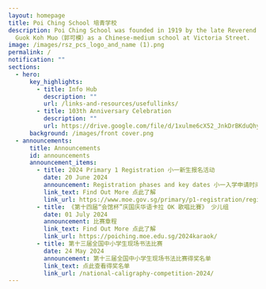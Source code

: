 ```yaml
---
layout: homepage
title: Poi Ching School 培青学校
description: Poi Ching School was founded in 1919 by the late Reverend Canon
  Guok Koh Muo（郭可模）as a Chinese-medium school at Victoria Street.
image: /images/rsz_pcs_logo_and_name (1).png
permalink: /
notification: ""
sections:
  - hero:
      key_highlights:
        - title: Info Hub
          description: ""
          url: /links-and-resources/usefullinks/
        - title: 103th Anniversary Celebration
          description: ""
          url: https://drive.google.com/file/d/1xulme6cX52_JnkDrBKduQhyQAeFGiDMH/view?usp=sharing
      background: /images/front cover.png
  - announcements:
      title: Announcements
      id: announcements
      announcement_items:
        - title: 2024 Primary 1 Registration 小一新生报名活动
          date: 20 June 2024
          announcement: Registration phases and key dates 小一入学申请时间表
          link_text: Find Out More 点此了解
          link_url: https://www.moe.gov.sg/primary/p1-registration/registration-phases-key-dates
        - title: 《第十四届“会馆杯”庆国庆华语卡拉 OK 歌唱比賽》 少儿组
          date: 01 July 2024
          announcement: 比赛章程
          link_text: Find Out More 点此了解
          link_url: https://poiching.moe.edu.sg/2024karaok/
        - title: 第十三届全国中小学生现场书法比赛
          date: 24 May 2024
          announcement: 第十三届全国中小学生现场书法比赛得奖名单
          link_text: 点此查看得奖名单
          link_url: /national-caligraphy-competition-2024/
---
```

